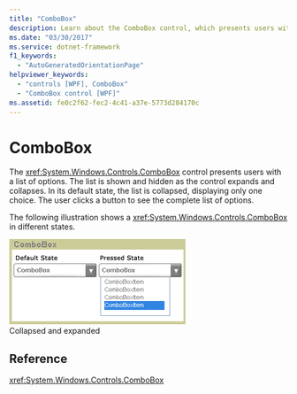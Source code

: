 ```yaml
---
title: "ComboBox"
description: Learn about the ComboBox control, which presents users with a list of options. The list is shown and hidden as the control expands and collapses.
ms.date: "03/30/2017"
ms.service: dotnet-framework
f1_keywords: 
  - "AutoGeneratedOrientationPage"
helpviewer_keywords: 
  - "controls [WPF], ComboBox"
  - "ComboBox control [WPF]"
ms.assetid: fe0c2f62-fec2-4c41-a37e-5773d284170c
---
```

# ComboBox

The <xref:System.Windows.Controls.ComboBox> control presents users with a list of options. The list is shown and hidden as the control expands and collapses. In its default state, the list is collapsed, displaying only one choice. The user clicks a button to see the complete list of options.  
  
The following illustration shows a <xref:System.Windows.Controls.ComboBox> in different states.  
  
![Combo boxes in default and pressed states](./media/ss-ctl-combobox.gif "SS_CTL_combobox")\
Collapsed and expanded  
  
## Reference  

<xref:System.Windows.Controls.ComboBox>
